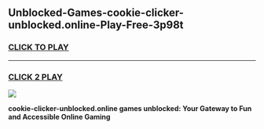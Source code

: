 
## Unblocked-Games-cookie-clicker-unblocked.online-Play-Free-3p98t
<h3>
<a href="https://premium76.site?title=cookie-clicker-unblocked.online&ref=21A">CLICK TO PLAY</a></h3>
<hr>

<h3>
<a href="https://premium76.site?title=cookie-clicker-unblocked.online&ref=21A">CLICK 2 PLAY</a>
  
</h3>

<a href="https://premium76.site?title=cookie-clicker-unblocked.online&ref=21A"><img src="https://clearcache.store/games.png"></a>


**cookie-clicker-unblocked.online games unblocked: Your Gateway to Fun and Accessible Online Gaming**
